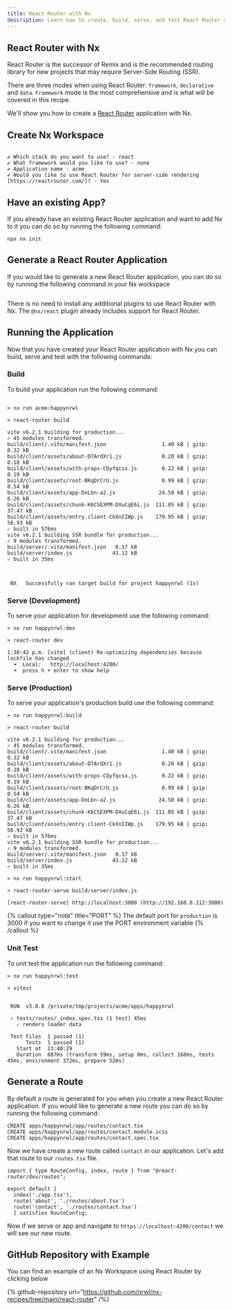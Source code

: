 ```yaml
---
title: React Router with Nx
description: Learn how to create, build, serve, and test React Router applications within an Nx workspace, leveraging Nx's powerful tooling for modern web development.
---
```


## React Router with Nx

React Router is the successor of Remix and is the recommended routing library for new projects that may require Server-Side Routing (SSR).

There are three modes when using React Router: `framework`, `declarative` and `data`. `Framework` mode is the most comprehensive and is what will be covered in this recipe.

We'll show you how to create a [React Router](https://reactrouter.com/home) application with Nx.

## Create Nx Workspace

```{% command="npx create-nx-workspace@latest acme --preset=apps" path="~/" %}

✔ Which stack do you want to use? · react
✔ What framework would you like to use? · none
✔ Application name · acme
✔ Would you like to use React Router for server-side rendering [https://reactrouter.com/]? · Yes
```

## Have an existing App?

If you already have an existing React Router application and want to add Nx to it you can do so by running the following command:

```shell
npx nx init
```

## Generate a React Router Application

If you would like to generate a new React Router application, you can do so by running the following command in your Nx workspace

```{% command="nx g @nx/react:app apps/happynrwl --routing --use-react-router"  path="~/acme" %}

```

There is no need to install any additional plugins to use React Router with Nx. The `@nx/react` plugin already includes support for React Router.

## Running the Application

Now that you have created your React Router application with Nx you can build, serve and test with the following commands:

### Build

To build your application run the following command:

```{% command="nx build happynrwl"  path="~/acme" %}

> nx run acme:happynrwl

> react-router build

vite v6.2.1 building for production...
✓ 45 modules transformed.
build/client/.vite/manifest.json                  1.40 kB │ gzip:  0.32 kB
build/client/assets/about-D7ArdXr1.js             0.20 kB │ gzip:  0.18 kB
build/client/assets/with-props-CQyfqcsx.js        0.22 kB │ gzip:  0.19 kB
build/client/assets/root-BKqDrCrU.js              0.99 kB │ gzip:  0.54 kB
build/client/assets/app-DnLbn-a2.js              24.50 kB │ gzip:  6.26 kB
build/client/assets/chunk-K6CSEXPM-DXuCqE6i.js  111.05 kB │ gzip: 37.47 kB
build/client/assets/entry.client-CkXnIIWp.js    179.95 kB │ gzip: 56.93 kB
✓ built in 576ms
vite v6.2.1 building SSR bundle for production...
✓ 9 modules transformed.
build/server/.vite/manifest.json   0.17 kB
build/server/index.js             43.12 kB
✓ built in 35ms



 NX   Successfully ran target build for project happynrwl (1s)
```

### Serve (Development)

To serve your application for development use the following command:

```{% command="nx dev happynrwl"  path="~/acme" %}
> nx run happynrwl:dev

> react-router dev

1:30:42 p.m. [vite] (client) Re-optimizing dependencies because lockfile has changed
  ➜  Local:   http://localhost:4200/
  ➜  press h + enter to show help
```

### Serve (Production)

To serve your application's production build use the following command:

```{% command="nx start happynrwl"  path="~/acme" %}
> nx run happynrwl:build

> react-router build

vite v6.2.1 building for production...
✓ 45 modules transformed.
build/client/.vite/manifest.json                  1.40 kB │ gzip:  0.32 kB
build/client/assets/about-D7ArdXr1.js             0.20 kB │ gzip:  0.18 kB
build/client/assets/with-props-CQyfqcsx.js        0.22 kB │ gzip:  0.19 kB
build/client/assets/root-BKqDrCrU.js              0.99 kB │ gzip:  0.54 kB
build/client/assets/app-DnLbn-a2.js              24.50 kB │ gzip:  6.26 kB
build/client/assets/chunk-K6CSEXPM-DXuCqE6i.js  111.05 kB │ gzip: 37.47 kB
build/client/assets/entry.client-CkXnIIWp.js    179.95 kB │ gzip: 56.93 kB
✓ built in 576ms
vite v6.2.1 building SSR bundle for production...
✓ 9 modules transformed.
build/server/.vite/manifest.json   0.17 kB
build/server/index.js             43.12 kB
✓ built in 35ms

> nx run happynrwl:start

> react-router-serve build/server/index.js

[react-router-serve] http://localhost:3000 (http://192.168.0.112:3000)
```

{% callout type="note" title="PORT" %}
The default port for `production` is 3000 if you want to change it use the PORT environment variable
{% /callout %}

### Unit Test

To unit test the application run the following command:

```{% command="nx test happynrwl"  path="~/acme" %}
> nx run happynrwl:test

> vitest


 RUN  v3.0.8 /private/tmp/projects/acme/apps/happynrwl

 ✓ tests/routes/_index.spec.tsx (1 test) 45ms
   ✓ renders loader data

 Test Files  1 passed (1)
      Tests  1 passed (1)
   Start at  13:40:29
   Duration  807ms (transform 59ms, setup 0ms, collect 168ms, tests 45ms, environment 372ms, prepare 52ms)
```

## Generate a Route

By default a route is generated for you when you create a new React Router application. If you would like to generate a new route you can do so by running the following command:

```{% command="nx g @nx/react:component --path=apps/happynrwl/app/routes/contact"  path="~/happynrwl" %}
CREATE apps/happynrwl/app/routes/contact.tsx
CREATE apps/happynrwl/app/routes/contact.module.scss
CREATE apps/happynrwl/app/routes/contact.spec.tsx
```

Now we have create a new route called `contact` in our application. Let's add that route to our `routes.tsx` file.

```tsx
import { type RouteConfig, index, route } from "@react-router/dev/routes";

export default [
  index('./app.tsx'),
  route('about', './routes/about.tsx')
  route('contact', './routes/contact.tsx')
  ] satisfies RouteConfig;
```

Now if we serve or app and navigate to `https://localhost:4200/contact` we will see our new route.

## GitHub Repository with Example

You can find an example of an Nx Workspace using React Router by clicking below

{% github-repository url="<https://github.com/nrwl/nx-recipes/tree/main/react-router>" /%}
